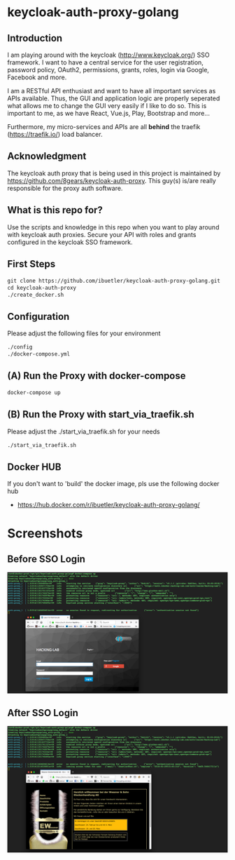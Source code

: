 # keycloak-auth-proxy-golang
## Introduction
I am playing around with the keycloak (http://www.keycloak.org/) SSO framework. I want to have a central service for the user registration, password policy, OAuth2, permissions, grants, roles, login via Google, Facebook and more.

I am a RESTful API enthusiast and want to have all important services as APIs available. Thus, the GUI and application logic are properly seperated what allows me to change the GUI very easily if I like to do so. This is important to me, as we have React, Vue.js, Play, Bootstrap and more...

Furthermore, my micro-services and APIs are all **behind** the traefik (https://traefik.io/) load balancer.



## Acknowledgment
The keycloak auth proxy that is being used in this project is maintained by https://github.com/8gears/keycloak-auth-proxy. This guy(s) is/are really responsible for the proxy auth software.

## What is this repo for?
Use the scripts and knowledge in this repo when you want to play around with keycloak auth proxies. Secure your API with roles and grants configured in the keycloak SSO framework.

## First Steps
```
git clone https://github.com/ibuetler/keycloak-auth-proxy-golang.git
cd keycloak-auth-proxy
./create_docker.sh
```

## Configuration
Please adjust the following files for your environment

    ./config
    ./docker-compose.yml

## (A) Run the Proxy with docker-compose
```bash
docker-compose up
```

## (B) Run the Proxy with start_via_traefik.sh
Please adjust the ./start_via_traefik.sh for your needs
```bash
./start_via_traefik.sh
```

## Docker HUB
If you don't want to 'build' the docker image, pls use the following docker hub
* https://hub.docker.com/r/ibuetler/keycloak-auth-proxy-golang/


# Screenshots
## Before SSO Login
![Image](./images/before_sso_login.png)

## After SSO Login
![Image](./images/after_sso_login.png)
